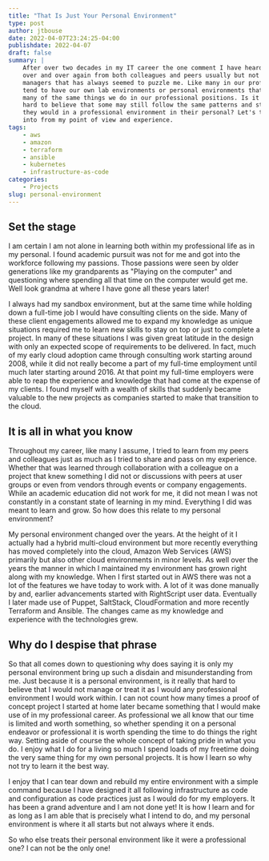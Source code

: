 ```yaml
---
title: "That Is Just Your Personal Environment"
type: post
author: jtbouse
date: 2022-04-07T23:24:25-04:00
publishdate: 2022-04-07
draft: false
summary: |
    After over two decades in my IT career the one comment I have heard many times 
    over and over again from both colleagues and peers usually but not so much from
    managers that has always seemed to puzzle me. Like many in our profession we 
    tend to have our own lab environments or personal environments that we perform
    many of the same things we do in our professional positions. Is it really that 
    hard to believe that some may still follow the same patterns and structure as
    they would in a professional environment in their personal? Let's take a look
    into from my point of view and experience. 
tags:
    - aws
    - amazon
    - terraform
    - ansible
    - kubernetes
    - infrastructure-as-code
categories:
    - Projects
slug: personal-environment
---
```


## Set the stage

I am certain I am not alone in learning both within my professional life as in my personal.
I found academic pursuit was not for me and got into the workforce following my passions. Those
passions were seen by older generations like my grandparents as "Playing on the computer" and 
questioning where spending all that time on the computer would get me. Well look grandma at where
I have gone all these years later!

I always had my sandbox environment, but at the same time while holding down a full-time job I would
have consulting clients on the side. Many of these client engagements allowed me to expand my knowledge
as unique situations required me to learn new skills to stay on top or just to complete a project.
In many of these situations I was given great latitude in the design with only an expected scope of
requirements to be delivered. In fact, much of my early cloud adoption came through consulting work
starting around 2008, while it did not really become a part of my full-time employment until much later
starting around 2016. At that point my full-time employers were able to reap the experience and
knowledge that had come at the expense of my clients. I found myself with a wealth of skills that
suddenly became valuable to the new projects as companies started to make that transition to the
cloud.

## It is all in what you know

Throughout my career, like many I assume, I tried to learn from my peers and colleagues just as much
as I tried to share and pass on my experience. Whether that was learned through collaboration with a
colleague on a project that knew something I did not or discussions with peers at user groups or
even from vendors through events or company engagements. While an academic education did not work for
me, it did not mean I was not constantly in a constant state of learning in my mind. Everything I did
was meant to learn and grow. So how does this relate to my personal environment?

My personal environment changed over the years. At the height of it I actually had a hybrid multi-cloud
environment but more recently everything has moved completely into the cloud, Amazon Web Services (AWS)
primarily but also other cloud environments in minor levels. As well over the years the manner in which
I maintained my environment has grown right along with my knowledge. When I first started out in AWS 
there was not a lot of the features we have today to work with. A lot of it was done manually by and,
earlier advancements started with RightScript user data. Eventually I later made use of Puppet,
SaltStack, CloudFormation and more recently Terraform and Ansible. The changes came as my knowledge and
experience with the technologies grew.

## Why do I despise that phrase

So that all comes down to questioning why does saying it is only my personal environment bring up such
a disdain and misunderstanding from me. Just because it is a personal environment, is it really that
hard to believe that I would not manage or treat it as I would any professional environment I would work
within. I can not count how many times a proof of concept project I started at home later became
something that I would make use of in my professional career. As professional we all know that our time
is limited and worth something, so whether spending it on a personal endeavor or professional it is
worth spending the time to do things the right way. Setting aside of course the whole concept of taking
pride in what you do. I enjoy what I do for a living so much I spend loads of my freetime doing the very
same thing for my own personal projects. It is how I learn so why not try to learn it the best way.

I enjoy that I can tear down and rebuild my entire environment with a simple command because I have
designed it all following infrastructure as code and configuration as code practices just as I would do
for my employers. It has been a grand adventure and I am not done yet! It is how I learn and for as long
as I am able that is precisely what I intend to do, and my personal environment is where it all starts
but not always where it ends.

So who else treats their personal environment like it were a professional one? I can not be the only one!
